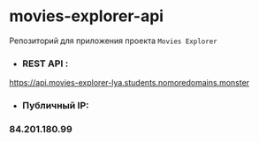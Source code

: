 # movies-explorer-api

Репозиторий для приложения проекта `Movies Explorer`
  
  - ### REST API :
  <https://api.movies-explorer-lya.students.nomoredomains.monster>

- ### Публичный IP:
### 84.201.180.99

